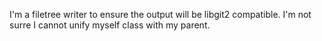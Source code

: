 I'm a filetree writer to ensure the output will be libgit2 compatible.
I'm not surre I cannot unify myself class with my parent.